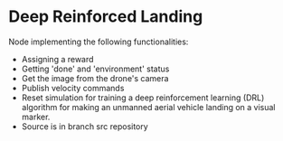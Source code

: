 # Deep Reinforced Landing

Node implementing the following functionalities:
- Assigning a reward
- Getting 'done' and 'environment' status
- Get the image from the drone's camera
- Publish velocity commands
- Reset simulation
for training a deep reinforcement learning (DRL) algorithm for making an unmanned aerial vehicle landing on a visual marker.
- Source is in branch src repository
